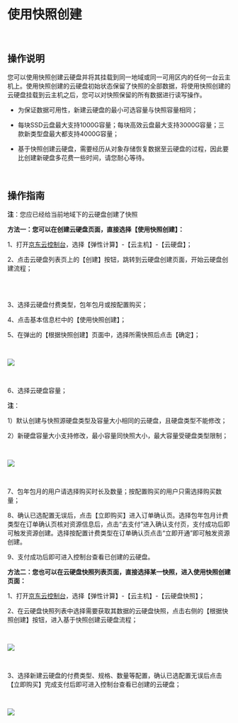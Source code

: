 # 使用快照创建

<br>

##  操作说明

您可以使用快照创建云硬盘并将其挂载到同一地域或同一可用区内的任何一台云主机上。使用快照创建的云硬盘初始状态保留了快照的全部数据，将使用快照创建的云硬盘挂载到云主机之后，您可以对快照保留的所有数据进行读写操作。

- 为保证数据可用性，新建云硬盘的最小可选容量与快照容量相同；



- 每块SSD云盘最大支持1000G容量；每块高效云盘最大支持3000G容量；三款新类型盘最大都支持4000G容量；



- 基于快照创建云硬盘，需要经历从对象存储恢复数据至云硬盘的过程，因此要比创建新硬盘多花费一些时间，请您耐心等待。



<br>

##  操作指南

**注**：您应已经给当前地域下的云硬盘创建了快照

**方法一：您可以在创建云硬盘页面，直接选择【使用快照创建】：**

1、打开[京东云控制台](https://console.jdcloud.com/)，选择【弹性计算】-【云主机】-【云硬盘】；

2、点击云硬盘列表页上的【创建】按钮，跳转到云硬盘创建页面，开始云硬盘创建流程；

<br>

<br>

3、选择云硬盘付费类型，包年包月或按配置购买；

4、点击基本信息栏中的【使用快照创建】；

5、在弹出的【根据快照创建】页面中，选择所需快照后点击【确定】；

<br>

![](https://github.com/jdcloudcom/cn/blob/edit/image/Elastic-Compute/CloudDisk/cloud-disk/cloud-disk-005.png)

<br>

6、选择云硬盘容量；

**注**：

1）默认创建与快照源硬盘类型及容量大小相同的云硬盘，且硬盘类型不能修改；

2）新硬盘容量大小支持修改，最小容量同快照大小，最大容量受硬盘类型限制；


<br>

![](https://github.com/jdcloudcom/cn/blob/edit/image/Elastic-Compute/CloudDisk/cloud-disk/cloud-disk-006.jpg)

<br>

7、包年包月的用户请选择购买时长及数量；按配置购买的用户只需选择购买数量；

8、确认已选配置无误后，点击【立即购买】进入订单确认页。选择包年包月计费类型在订单确认页核对资源信息后，点击“去支付”进入确认支付页，支付成功后即可触发资源创建。选择按配置计费类型在订单确认页点击“立即开通”即可触发资源创建。

9、支付成功后即可进入控制台查看已创建的云硬盘。

**方法二：您也可以在云硬盘快照列表页面，直接选择某一快照，进入使用快照创建页面：**

1、打开[京东云控制台](https://console.jdcloud.com/)，选择【弹性计算】-【云主机】-【云硬盘快照】；

2、在云硬盘快照列表中选择需要获取其数据的云硬盘快照，点击右侧的【根据快照创建】按钮，进入基于快照创建云硬盘流程；

<br>

![](https://github.com/jdcloudcom/cn/blob/edit/image/Elastic-Compute/CloudDisk/cloud-disk/cloud-disk-007.png)

<br>


3、选择新建云硬盘的付费类型、规格、数量等配置，确认已选配置无误后点击【立即购买】完成支付后即可进入控制台查看已创建的云硬盘；

<br>

![](https://github.com/jdcloudcom/cn/blob/edit/image/Elastic-Compute/CloudDisk/cloud-disk/cloud-disk-008.jpg)

<br>
